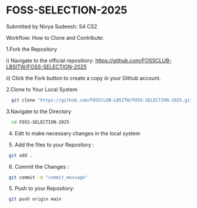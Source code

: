 # FOSS-SELECTION-2025
Submitted by Nivya Sudeesh: S4 CS2

Workflow: How to Clone and Contribute:

1.Fork the Repository 

i) Navigate to the official repositiory: https://github.com/FOSSCLUB-LBSITW/FOSS-SELECTION-2025

ii) Click the Fork button to create a copy in your Github account.


2.Clone to Your Local System 
```bash
  git clone "https://github.com/FOSSCLUB-LBSITW/FOSS-SELECTION-2025.git"
```

3.Navigate to the Directory

```bash
  cd FOSS-SELECTION-2025
```

4. Edit to make necessary changes in the local system

5. Add the files to your Repository :

```bash
 git add .
 ```

 6. Commit the Changes :

```bash
 git commit -m "commit_message"
 ```

 5. Push to your Repository:

```bash
 git push origin main 
 ```
